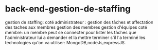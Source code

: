 # back-end-gestion-de-staffing
gestion de staffing: coté administrateur : gestion des tâches et affectation des taches aux membres gestion des membres gestion d'équipes coté membre: un membre peut se connecter pour lister les tâches que l'administrateur lui a demander et la mettre terminer s'il l'a terminé les technologies qu'on va utiliser: MongoDB,nodeJs,expressJS.
